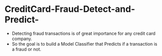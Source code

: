 # CreditCard-Fraud-Detect-and-Predict-

 - Detecting fraud transactions is of great importance for any credit card company.   
 - So the goal is to build a Model Classifier that Predicts if a transaction is a fraud or not.

